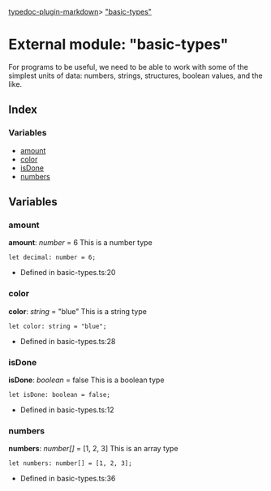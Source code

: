 [typedoc-plugin-markdown](../index.md)> ["basic-types"](../modules/_basic_types_.md)

# External module: "basic-types"

For programs to be useful, we need to be able to work with some of the simplest units of data:
numbers, strings, structures, boolean values, and the like.

## Index

### Variables

* [amount](_basic_types_.md#amount)
* [color](_basic_types_.md#color)
* [isDone](_basic_types_.md#isdone)
* [numbers](_basic_types_.md#numbers)



## Variables

<a id="amount"></a>

###  amount

**amount**:  *number*  = 6
This is a number type
```
let decimal: number = 6;
```

* Defined in basic-types.ts:20
<a id="color"></a>

###  color

**color**:  *string*  = "blue"
This is a string type
```
let color: string = "blue";
```

* Defined in basic-types.ts:28
<a id="isdone"></a>

###  isDone

**isDone**:  *boolean*  = false
This is a boolean type
```
let isDone: boolean = false;
```

* Defined in basic-types.ts:12
<a id="numbers"></a>

###  numbers

**numbers**:  *number[]*  =  [1, 2, 3]
This is an array type
```
let numbers: number[] = [1, 2, 3];
```

* Defined in basic-types.ts:36

